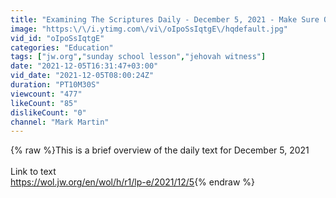 ```yaml
---
title: "Examining The Scriptures Daily - December 5, 2021 - Make Sure Of The More Important Things"
image: "https:\/\/i.ytimg.com\/vi\/oIpoSsIqtgE\/hqdefault.jpg"
vid_id: "oIpoSsIqtgE"
categories: "Education"
tags: ["jw.org","sunday school lesson","jehovah witness"]
date: "2021-12-05T16:31:47+03:00"
vid_date: "2021-12-05T08:00:24Z"
duration: "PT10M30S"
viewcount: "477"
likeCount: "85"
dislikeCount: "0"
channel: "Mark Martin"
---
```

{% raw %}This is a brief overview of the daily text for December 5, 2021<br /><br />Link to text<br /><a rel="nofollow" target="blank" href="https://wol.jw.org/en/wol/h/r1/lp-e/2021/12/5">https://wol.jw.org/en/wol/h/r1/lp-e/2021/12/5</a>{% endraw %}
